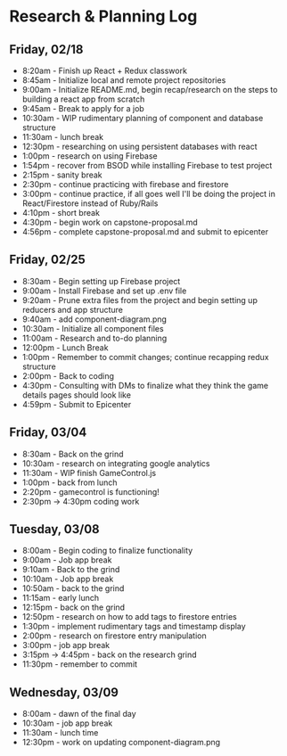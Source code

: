 # Research & Planning Log
## Friday, 02/18
* 8:20am - Finish up React + Redux classwork
* 8:45am - Initialize local and remote project repositories
* 9:00am - Initialize README.md, begin recap/research on the steps to building a react app from scratch
* 9:45am - Break to apply for a job
* 10:30am - WIP rudimentary planning of component and database structure
* 11:30am - lunch break
* 12:30pm - researching on using persistent databases with react
* 1:00pm - research on using Firebase
* 1:54pm - recover from BSOD while installing Firebase to test project
* 2:15pm - sanity break
* 2:30pm - continue practicing with firebase and firestore
* 3:00pm - continue practice, if all goes well I'll be doing the project in React/Firestore instead of Ruby/Rails
* 4:10pm - short break
* 4:30pm - begin work on capstone-proposal.md
* 4:56pm - complete capstone-proposal.md and submit to epicenter
## Friday, 02/25
* 8:30am - Begin setting up Firebase project
* 9:00am - Install Firebase and set up .env file
* 9:20am - Prune extra files from the project and begin setting up reducers and app structure
* 9:40am - add component-diagram.png
* 10:30am - Initialize all component files
* 11:00am - Research and to-do planning
* 12:00pm - Lunch Break
* 1:00pm - Remember to commit changes; continue recapping redux structure
* 2:00pm - Back to coding
* 4:30pm - Consulting with DMs to finalize what they think the game details pages should look like
* 4:59pm - Submit to Epicenter
## Friday, 03/04
* 8:30am - Back on the grind
* 10:30am - research on integrating google analytics
* 11:30am - WIP finish GameControl.js
* 1:00pm - back from lunch
* 2:20pm - gamecontrol is functioning!
* 2:30pm -> 4:30pm coding work
## Tuesday, 03/08
* 8:00am - Begin coding to finalize functionality
* 9:00am - Job app break
* 9:10am - Back to the grind
* 10:10am - Job app break
* 10:50am - back to the grind
* 11:15am - early lunch
* 12:15pm - back on the grind
* 12:50pm - research on how to add tags to firestore entries
* 1:30pm - implement rudimentary tags and timestamp display
* 2:00pm - research on firestore entry manipulation
* 3:00pm - job app break
* 3:15pm -> 4:45pm - back on the research grind
* 11:30pm - remember to commit
## Wednesday, 03/09
* 8:00am - dawn of the final day
* 10:30am - job app break
* 11:30am - lunch time
* 12:30pm - work on updating component-diagram.png